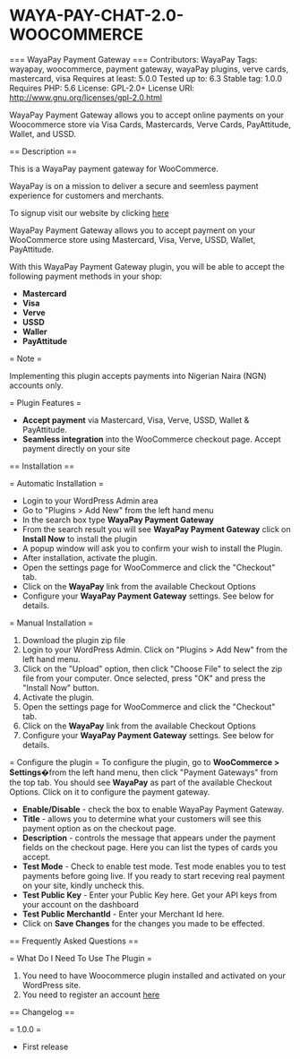 # WAYA-PAY-CHAT-2.0-WOOCOMMERCE

=== WayaPay Payment Gateway ===
Contributors: WayaPay
Tags: wayapay, woocommerce, payment gateway, wayaPay plugins, verve cards, mastercard, visa
Requires at least: 5.0.0
Tested up to: 6.3
Stable tag: 1.0.0
Requires PHP: 5.6
License: GPL-2.0+
License URI: http://www.gnu.org/licenses/gpl-2.0.html



WayaPay Payment Gateway allows you to accept online payments on your Woocommerce store via Visa Cards, Mastercards, Verve Cards, PayAttitude, Wallet, and USSD.


== Description ==

This is a WayaPay payment gateway for WooCommerce.

WayaPay is on a mission to deliver a secure and seemless payment experience for customers and merchants. 

To signup visit our website by clicking [here](https://www.wayapay.ng/)

WayaPay Payment Gateway allows you to accept payment on your WooCommerce store using Mastercard, Visa, Verve, USSD, Wallet, PayAttitude.

With this WayaPay Payment Gateway plugin, you will be able to accept the following payment methods in your shop:

* __Mastercard__
* __Visa__
* __Verve__
* __USSD__
* __Waller__
* __PayAttitude__


= Note =

Implementing this plugin accepts payments into Nigerian Naira (NGN) accounts only.

= Plugin Features =

*   __Accept payment__ via Mastercard, Visa, Verve, USSD, Wallet & PayAttitude.
*   __Seamless integration__ into the WooCommerce checkout page. Accept payment directly on your site


== Installation ==

= Automatic Installation =
* 	Login to your WordPress Admin area
* 	Go to "Plugins > Add New" from the left hand menu
* 	In the search box type __WayaPay Payment Gateway__
*	From the search result you will see __WayaPay Payment Gateway__ click on __Install Now__ to install the plugin
*	A popup window will ask you to confirm your wish to install the Plugin.
*	After installation, activate the plugin.
* 	Open the settings page for WooCommerce and click the "Checkout" tab.
* 	Click on the __WayaPay__ link from the available Checkout Options
*	Configure your __WayaPay Payment Gateway__ settings. See below for details.

= Manual Installation =
1. 	Download the plugin zip file
2. 	Login to your WordPress Admin. Click on "Plugins > Add New" from the left hand menu.
3.  Click on the "Upload" option, then click "Choose File" to select the zip file from your computer. Once selected, press "OK" and press the "Install Now" button.
4.  Activate the plugin.
5. 	Open the settings page for WooCommerce and click the "Checkout" tab.
6. 	Click on the __WayaPay__ link from the available Checkout Options
7.	Configure your __WayaPay Payment Gateway__ settings. See below for details.

= Configure the plugin =
To configure the plugin, go to __WooCommerce > Settings__�from the left hand menu, then click "Payment Gateways" from the top tab. You should see  __WayaPay__ as part of the available Checkout Options. Click on it to configure the payment gateway.

* __Enable/Disable__ - check the box to enable WayaPay Payment Gateway.
* __Title__ - allows you to determine what your customers will see this payment option as on the checkout page.
* __Description__ - controls the message that appears under the payment fields on the checkout page. Here you can list the types of cards you accept.
* __Test Mode__ - Check to enable test mode. Test mode enables you to test payments before going live. If you ready to start receving real payment on your site, kindly uncheck this.
* __Test Public Key__ - Enter your Public Key here. Get your API keys from your account on the dashboard
* __Test Public MerchantId__ - Enter your Merchant Id here.
* Click on __Save Changes__ for the changes you made to be effected.


== Frequently Asked Questions ==

= What Do I Need To Use The Plugin =

1.	You need to have Woocommerce plugin installed and activated on your WordPress site.
2.	You need to register an account [here](https://www.wayapay.ng/)


== Changelog ==

= 1.0.0 =
*   First release
